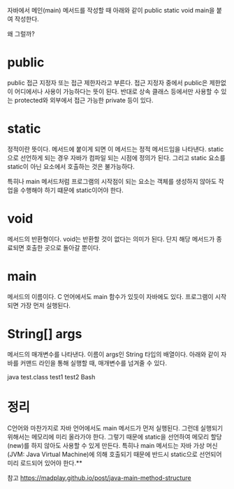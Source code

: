자바에서 메인(main) 메서드를 작성할 때 아래와 같이 public static void main을 붙여 작성한다.

왜 그럴까?

public
====
public 접근 지정자 또는 접근 제한자라고 부른다. 접근 지정자 중에서 public은 제한없이 어디에서나 사용이 가능하다는 뜻이 된다. 
반대로 상속 클래스 등에서만 사용할 수 있는 protected와 외부에서 접근 가능한 private 등이 있다.

static
===
정적이란 뜻이다. 메서드에 붙이게 되면 이 메서드는 정적 메서드임을 나타낸다. static으로 선언하게 되는 경우 자바가 컴파일 되는 시점에 정의가 된다.
그리고 static 요소를 static이 아닌 요소에서 호출하는 것은 불가능하다.

특히나 main 메서드처럼 프로그램의 시작점이 되는 요소는 객체를 생성하지 않아도 작업을 수행해야 하기 떄문에 static이어야 한다.

void
===
메서드의 반환형이다. void는 반환할 것이 없다는 의미가 된다. 단지 해당 메서드가 종료되면 호출한 곳으로 돌아갈 뿐이다.

main
===
메서드의 이름이다. C 언어에서도 main 함수가 있듯이 자바에도 있다. 프로그램이 시작되면 가장 먼저 실행된다.

String[] args
===
메서드의 매개변수를 나타낸다. 이름이 args인 String 타입의 배열이다. 아래와 같이 자바를 커맨드 라인을 통해 실행할 때, 매개변수를 넘겨줄 수 있다.

java test.class test1 test2
Bash


정리
======
C언어와 마찬가지로 자바 언어에서도 main 메서드가 먼저 실행된다. 그런데 실행되기 위해서는 메모리에 미리 올라가야 한다. 
그렇기 때문에 static을 선언하여 메모리 할당(new)를 하지 않아도 사용할 수 있게 만든다. 
특히나 main 메서드는 자바 가상 머신(JVM: Java Virtual Machine)에 의해 호출되기 때문에 반드시 static으로 선언되어 미리 로드되어 있어야 한다.**

참고 https://madplay.github.io/post/java-main-method-structure
